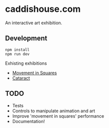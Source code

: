 # caddishouse.com
An interactive art exhibition.

## Development

```
npm install
npm run dev
```

Exhisting exhibitions
* [Movement in Squares](http://localhost:8000/movement-in-squares)
* [Cataract](http://localhost:8000/cataract)


## TODO
- Tests
- Controls to manipulate animation and art
- Improve 'movement in squares' performance
- Documentation!
